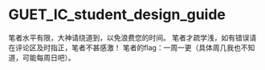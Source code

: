 # GUET_IC_student_design_guide

笔者水平有限，大神请绕道到，以免浪费您的时间。
笔者才疏学浅，如有错误请在评论区及时指正，笔者不甚感激！
笔者的flag：一周一更（具体周几我也不知道，可能每周日吧）。
